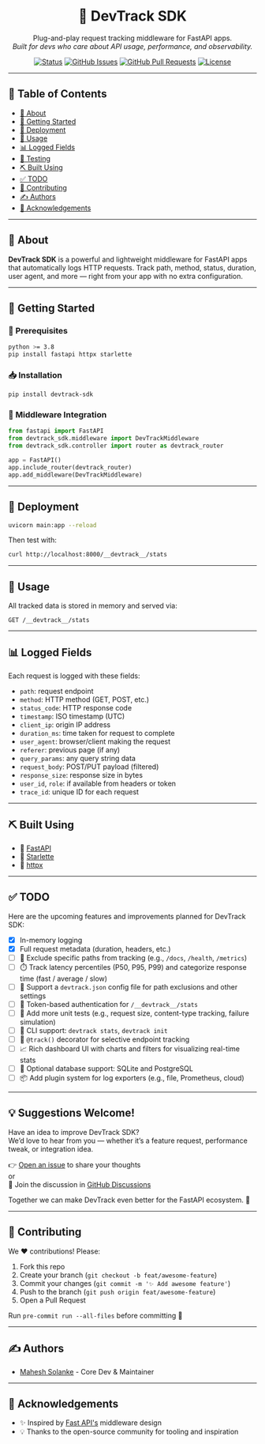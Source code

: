 <h1 align="center">🚀 DevTrack SDK</h1>

<p align="center">
  Plug-and-play request tracking middleware for FastAPI apps. <br>
  <i>Built for devs who care about API usage, performance, and observability.</i>
</p>

<div align="center">

[![Status](https://img.shields.io/badge/status-active-success.svg)]()
[![GitHub Issues](https://img.shields.io/github/issues/mahesh-solanke/devtrack-sdk.svg)](https://github.com/mahesh-solanke/devtrack-sdk/issues)
[![GitHub Pull Requests](https://img.shields.io/github/issues-pr/mahesh-solanke/devtrack-sdk.svg)](https://github.com/mahesh-solanke/devtrack-sdk/pulls)
[![License](https://img.shields.io/badge/license-MIT-blue.svg)](/LICENSE)

</div>

---

## 🧭 Table of Contents

- [🧐 About](#about)
- [🏁 Getting Started](#getting_started)
- [🚀 Deployment](#deployment)
- [🎈 Usage](#usage)
- [📊 Logged Fields](#logged_fields)
- [🧪 Testing](#tests)
- [⛏️ Built Using](#built_using)
- [✅ TODO](#todo)
- [🤝 Contributing](#contributing)
- [✍️ Authors](#authors)
- [🎉 Acknowledgements](#acknowledgement)

---

## 🧐 About <a name="about"></a>

**DevTrack SDK** is a powerful and lightweight middleware for FastAPI apps that automatically logs HTTP requests. Track path, method, status, duration, user agent, and more — right from your app with no extra configuration.

---

## 🏁 Getting Started <a name="getting_started"></a>

### 🧰 Prerequisites

```bash
python >= 3.8
pip install fastapi httpx starlette
```

### 📥 Installation

```bash
pip install devtrack-sdk
```

### 🧩 Middleware Integration

```python
from fastapi import FastAPI
from devtrack_sdk.middleware import DevTrackMiddleware
from devtrack_sdk.controller import router as devtrack_router

app = FastAPI()
app.include_router(devtrack_router)
app.add_middleware(DevTrackMiddleware)
```

---

## 🚀 Deployment <a name="deployment"></a>

```bash
uvicorn main:app --reload
```

Then test with:

```bash
curl http://localhost:8000/__devtrack__/stats
```

---

## 🎈 Usage <a name="usage"></a>

All tracked data is stored in memory and served via:

```
GET /__devtrack__/stats
```

---

## 📊 Logged Fields <a name="logged_fields"></a>

Each request is logged with these fields:

- `path`: request endpoint
- `method`: HTTP method (GET, POST, etc.)
- `status_code`: HTTP response code
- `timestamp`: ISO timestamp (UTC)
- `client_ip`: origin IP address
- `duration_ms`: time taken for request to complete
- `user_agent`: browser/client making the request
- `referer`: previous page (if any)
- `query_params`: any query string data
- `request_body`: POST/PUT payload (filtered)
- `response_size`: response size in bytes
- `user_id`, `role`: if available from headers or token
- `trace_id`: unique ID for each request

---

## ⛏️ Built Using <a name="built_using"></a>

- 🔹 [FastAPI](https://fastapi.tiangolo.com/)
- 🔹 [Starlette](https://www.starlette.io/)
- 🔹 [httpx](https://www.python-httpx.org/)

---

## ✅ TODO <a name="todo"></a>
Here are the upcoming features and improvements planned for DevTrack SDK:

- [x] In-memory logging
- [x] Full request metadata (duration, headers, etc.)
- [ ] 🚫 Exclude specific paths from tracking (e.g., `/docs`, `/health`, `/metrics`)
- [ ] ⏱️ Track latency percentiles (P50, P95, P99) and categorize response time (fast / average / slow)
- [ ] 🧩 Support a `devtrack.json` config file for path exclusions and other settings
- [ ] 🔐 Token-based authentication for `/__devtrack__/stats`
- [ ] 🧪 Add more unit tests (e.g., request size, content-type tracking, failure simulation)
- [ ] 🧰 CLI support: `devtrack stats`, `devtrack init`
- [ ] 🎯 `@track()` decorator for selective endpoint tracking
- [ ] 📈 Rich dashboard UI with charts and filters for visualizing real-time stats
- [ ] 💾 Optional database support: SQLite and PostgreSQL
- [ ] 📦 Add plugin system for log exporters (e.g., file, Prometheus, cloud)

---
## 💡 Suggestions Welcome!

Have an idea to improve DevTrack SDK?  
We’d love to hear from you — whether it’s a feature request, performance tweak, or integration idea.

👉 [Open an issue](https://github.com/mahesh-solanke/devtrack-sdk/issues/new) to share your thoughts  
or  
💬 Join the discussion in [GitHub Discussions](https://github.com/mahesh-solanke/devtrack-sdk/discussions) 

Together we can make DevTrack even better for the FastAPI ecosystem. 🚀

---

## 🤝 Contributing <a name="contributing"></a>

We ❤️ contributions! Please:

1. Fork this repo
2. Create your branch (`git checkout -b feat/awesome-feature`)
3. Commit your changes (`git commit -m '✨ Add awesome feature'`)
4. Push to the branch (`git push origin feat/awesome-feature`)
5. Open a Pull Request

Run `pre-commit run --all-files` before committing 🙏

---

## ✍️ Authors <a name="authors"></a>

- [Mahesh Solanke](https://github.com/mahesh-solanke) - Core Dev & Maintainer

---

## 🎉 Acknowledgements <a name="acknowledgement"></a>

- ✨ Inspired by [Fast API's](https://github.com/fastapi/fastapi) middleware design
- 💡 Thanks to the open-source community for tooling and inspiration
